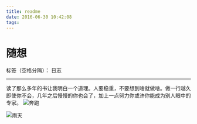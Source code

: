 ```yaml
---
title: readme
date: 2016-06-30 10:42:08
tags:
---
```

# 随想

标签（空格分隔）： 日志

---

读了那么多年的书让我明白一个道理。人要稳重，不要想到啥就做啥。做一行越久即使你不会，几年之后慢慢的你也会了，加上一点努力你或许你能成为别人眼中的专家。
![奔跑][1]

![雨天][2]


  [1]: http://img2.a.pcs.baidu.com/rest/2.0/pcs/thumbnail?method=generate&path=/apic617.jpg&app_id=246327&width=740&height=490
  [2]: https://github.com/murainy/murainy.github.io/blob/gh-pages/murainy.github.io/6700S.jpg?raw=true